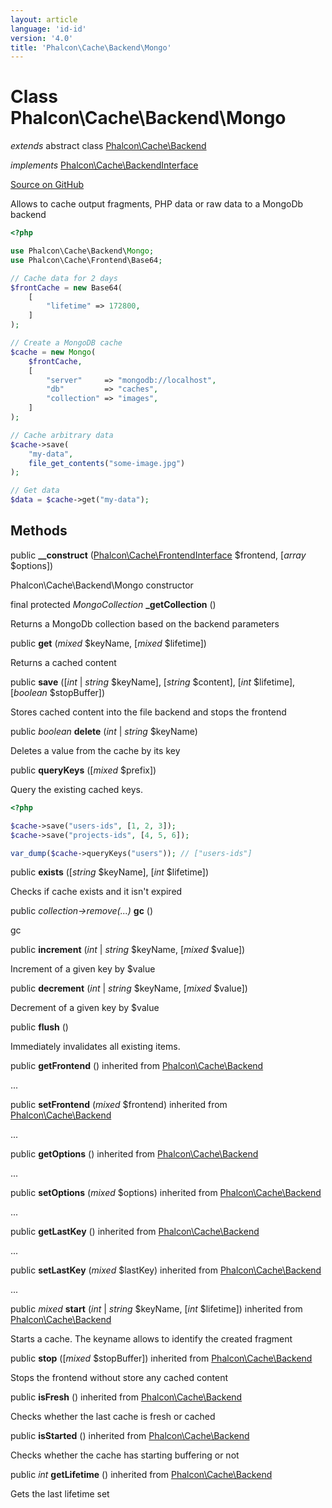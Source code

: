 ```yaml
---
layout: article
language: 'id-id'
version: '4.0'
title: 'Phalcon\Cache\Backend\Mongo'
---
```


# Class **Phalcon\Cache\Backend\Mongo**

*extends* abstract class [Phalcon\Cache\Backend](api/Phalcon_Cache_Backend)

*implements* [Phalcon\Cache\BackendInterface](api/Phalcon_Cache_BackendInterface)

<a href="https://github.com/phalcon/cphalcon/tree/v4.0.0/phalcon/cache/backend/mongo.zep" class="btn btn-default btn-sm">Source on GitHub</a>

Allows to cache output fragments, PHP data or raw data to a MongoDb backend

```php
<?php

use Phalcon\Cache\Backend\Mongo;
use Phalcon\Cache\Frontend\Base64;

// Cache data for 2 days
$frontCache = new Base64(
    [
        "lifetime" => 172800,
    ]
);

// Create a MongoDB cache
$cache = new Mongo(
    $frontCache,
    [
        "server"     => "mongodb://localhost",
        "db"         => "caches",
        "collection" => "images",
    ]
);

// Cache arbitrary data
$cache->save(
    "my-data",
    file_get_contents("some-image.jpg")
);

// Get data
$data = $cache->get("my-data");

```

## Methods

public **__construct** ([Phalcon\Cache\FrontendInterface](api/Phalcon_Cache_FrontendInterface) $frontend, [*array* $options])

Phalcon\Cache\Backend\Mongo constructor

final protected *MongoCollection* **_getCollection** ()

Returns a MongoDb collection based on the backend parameters

public **get** (*mixed* $keyName, [*mixed* $lifetime])

Returns a cached content

public **save** ([*int* | *string* $keyName], [*string* $content], [*int* $lifetime], [*boolean* $stopBuffer])

Stores cached content into the file backend and stops the frontend

public *boolean* **delete** (*int* | *string* $keyName)

Deletes a value from the cache by its key

public **queryKeys** ([*mixed* $prefix])

Query the existing cached keys.

```php
<?php

$cache->save("users-ids", [1, 2, 3]);
$cache->save("projects-ids", [4, 5, 6]);

var_dump($cache->queryKeys("users")); // ["users-ids"]

```

public **exists** ([*string* $keyName], [*int* $lifetime])

Checks if cache exists and it isn't expired

public *collection->remove(...)* **gc** ()

gc

public **increment** (*int* | *string* $keyName, [*mixed* $value])

Increment of a given key by $value

public **decrement** (*int* | *string* $keyName, [*mixed* $value])

Decrement of a given key by $value

public **flush** ()

Immediately invalidates all existing items.

public **getFrontend** () inherited from [Phalcon\Cache\Backend](api/Phalcon_Cache_Backend)

...

public **setFrontend** (*mixed* $frontend) inherited from [Phalcon\Cache\Backend](api/Phalcon_Cache_Backend)

...

public **getOptions** () inherited from [Phalcon\Cache\Backend](api/Phalcon_Cache_Backend)

...

public **setOptions** (*mixed* $options) inherited from [Phalcon\Cache\Backend](api/Phalcon_Cache_Backend)

...

public **getLastKey** () inherited from [Phalcon\Cache\Backend](api/Phalcon_Cache_Backend)

...

public **setLastKey** (*mixed* $lastKey) inherited from [Phalcon\Cache\Backend](api/Phalcon_Cache_Backend)

...

public *mixed* **start** (*int* | *string* $keyName, [*int* $lifetime]) inherited from [Phalcon\Cache\Backend](api/Phalcon_Cache_Backend)

Starts a cache. The keyname allows to identify the created fragment

public **stop** ([*mixed* $stopBuffer]) inherited from [Phalcon\Cache\Backend](api/Phalcon_Cache_Backend)

Stops the frontend without store any cached content

public **isFresh** () inherited from [Phalcon\Cache\Backend](api/Phalcon_Cache_Backend)

Checks whether the last cache is fresh or cached

public **isStarted** () inherited from [Phalcon\Cache\Backend](api/Phalcon_Cache_Backend)

Checks whether the cache has starting buffering or not

public *int* **getLifetime** () inherited from [Phalcon\Cache\Backend](api/Phalcon_Cache_Backend)

Gets the last lifetime set